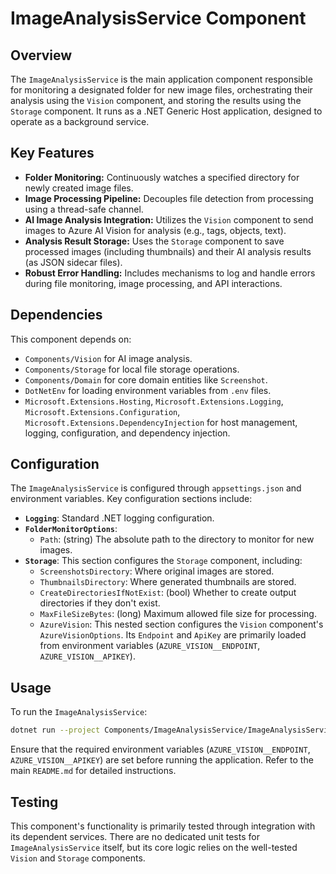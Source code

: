# ImageAnalysisService Component

## Overview
The `ImageAnalysisService` is the main application component responsible for monitoring a designated folder for new image files, orchestrating their analysis using the `Vision` component, and storing the results using the `Storage` component. It runs as a .NET Generic Host application, designed to operate as a background service.

## Key Features
-   **Folder Monitoring:** Continuously watches a specified directory for newly created image files.
-   **Image Processing Pipeline:** Decouples file detection from processing using a thread-safe channel.
-   **AI Image Analysis Integration:** Utilizes the `Vision` component to send images to Azure AI Vision for analysis (e.g., tags, objects, text).
-   **Analysis Result Storage:** Uses the `Storage` component to save processed images (including thumbnails) and their AI analysis results (as JSON sidecar files).
-   **Robust Error Handling:** Includes mechanisms to log and handle errors during file monitoring, image processing, and API interactions.

## Dependencies
This component depends on:
-   `Components/Vision` for AI image analysis.
-   `Components/Storage` for local file storage operations.
-   `Components/Domain` for core domain entities like `Screenshot`.
-   `DotNetEnv` for loading environment variables from `.env` files.
-   `Microsoft.Extensions.Hosting`, `Microsoft.Extensions.Logging`, `Microsoft.Extensions.Configuration`, `Microsoft.Extensions.DependencyInjection` for host management, logging, configuration, and dependency injection.

## Configuration
The `ImageAnalysisService` is configured through `appsettings.json` and environment variables. Key configuration sections include:

-   **`Logging`**: Standard .NET logging configuration.
-   **`FolderMonitorOptions`**:
    -   `Path`: (string) The absolute path to the directory to monitor for new images.
-   **`Storage`**: This section configures the `Storage` component, including:
    -   `ScreenshotsDirectory`: Where original images are stored.
    -   `ThumbnailsDirectory`: Where generated thumbnails are stored.
    -   `CreateDirectoriesIfNotExist`: (bool) Whether to create output directories if they don't exist.
    -   `MaxFileSizeBytes`: (long) Maximum allowed file size for processing.
    -   `AzureVision`: This nested section configures the `Vision` component's `AzureVisionOptions`. Its `Endpoint` and `ApiKey` are primarily loaded from environment variables (`AZURE_VISION__ENDPOINT`, `AZURE_VISION__APIKEY`).

## Usage
To run the `ImageAnalysisService`:

```bash
dotnet run --project Components/ImageAnalysisService/ImageAnalysisService.csproj
```

Ensure that the required environment variables (`AZURE_VISION__ENDPOINT`, `AZURE_VISION__APIKEY`) are set before running the application. Refer to the main `README.md` for detailed instructions.

## Testing
This component's functionality is primarily tested through integration with its dependent services. There are no dedicated unit tests for `ImageAnalysisService` itself, but its core logic relies on the well-tested `Vision` and `Storage` components.

